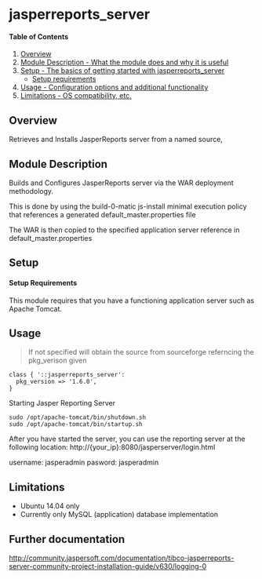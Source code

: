 # jasperreports_server

#### Table of Contents

1. [Overview](#overview)
2. [Module Description - What the module does and why it is useful](#module-description)
3. [Setup - The basics of getting started with jasperreports_server](#setup)
    * [Setup requirements](#setup-requirements)
4. [Usage - Configuration options and additional functionality](#usage)
5. [Limitations - OS compatibility, etc.](#limitations)

## Overview

Retrieves and Installs JasperReports server from a named source,

## Module Description

Builds and Configures JasperReports server via the WAR deployment methodology.

This is done by using the build-0-matic js-install minimal execution policy
that references a generated default_master.properties file

The WAR is then copied to the specified application server reference in default_master.properties

## Setup

#### Setup Requirements

This module requires that you have a functioning application server such as Apache Tomcat.

## Usage

> If not specified will obtain the source from sourceforge referncing the pkg_verison given 

````
class { '::jasperreports_server':
  pkg_version => '1.6.0',
}
````

Starting Jasper Reporting Server

````
sudo /opt/apache-tomcat/bin/shutdown.sh
sudo /opt/apache-tomcat/bin/startup.sh 
````

After you have started the server, you can use the reporting server at the following location:
http://{your_ip}:8080/jasperserver/login.html

username: jasperadmin
pasword: jasperadmin

## Limitations

* Ubuntu 14.04 only
* Currently only MySQL (application) database implementation 


## Further documentation
http://community.jaspersoft.com/documentation/tibco-jasperreports-server-community-project-installation-guide/v630/logging-0